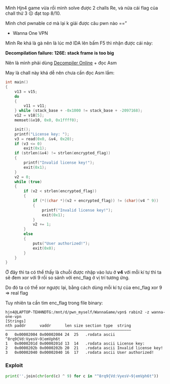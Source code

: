 Mình Hjn4 game vừa rồi mình solve được 2 challs Re, và nửa cái flag của chall thứ 3 ☹ đạt top 8/10. 

Mình chơi pwnable cơ mà lại k giải được câu pwn nào ==”

* Wanna One VPN

Mình Re khá là gà nên là lúc mở IDA lên bấm F5 thì nhận được cái này: 

**Decompilation failure: 126E: stack frame is too big**

Nên là mình phải dùng [Decompiler Online](https://dogbolt.org/) + đọc Asm

May là chall này khá dễ nên chưa cần đọc Asm lắm:

```c
int main()
{
    v13 = v15;
    do
    {
        v11 = v11;
    } while (stack_base + -0x1000 != stack_base + -2097168);
    v12 = v18[5];
    memset(&v10, 0x0, 0x1ffff0);

    init();
    printf("License key: ");
    v3 = read(0x0, &v4, 0x20);
    if (v3 <= 0)
        exit(0x1); 
    if (strlen(&v4) != strlen(encrypted_flag))
    {
        printf("Invalid license key!");
        exit(0x1); 
    }
    v2 = 0;
    while (true)
    {
        if (v2 < strlen(encrypted_flag))
        {
            if (*((char *)(v2 + encrypted_flag)) != (char)(v4 ^ 9))
            {
                printf("Invalid license key!");
                exit(0x1); 
            }
            v2 += 1;
        }
        else
        {
            puts("User authorized!");
            exit(0x0); 
        }
    }
}
```
Ở đây thì ta có thể thấy là chuỗi được nhập vào lưu ở **v4** với mỗi kí tự thì ta sẽ đem xor với 9 rồi so sánh với enc_flag ở vị trí tương ứng.

Do đó ta có thể xor ngược lại, bằng cách dùng mỗi kí tự của enc_flag xor 9 => real flag

Tuy nhiên ta cần tìm enc_flag trong file binary:

```shell
hjn4@LAPTOP-TEHHNDTG:/mnt/d/pwn_myself/WannaGame/vpn$ rabin2 -z wanna-one-vpn
[Strings]
nth paddr      vaddr      len size section type  string
―――――――――――――――――――――――――――――――――――――――――――――――――――――――
0   0x00002004 0x00002004 24  25   .rodata ascii ^8rq9{Vd:VyesV~9|emVph6t
1   0x0000201d 0x0000201d 13  14   .rodata ascii License key:
2   0x0000202b 0x0000202b 20  21   .rodata ascii Invalid license key!
3   0x00002040 0x00002040 16  17   .rodata ascii User authorized!
```
### Exploit

```python
print(''.join(chr(ord(c) ^ 9) for c in "^8rq9{Vd:VyesV~9|emVph6t"))
```